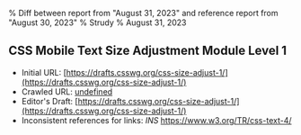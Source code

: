 % Diff between report from "August 31, 2023" and reference report from "August 30, 2023"
% Strudy
% August 31, 2023

## CSS Mobile Text Size Adjustment Module Level 1

- Initial URL: [https://drafts.csswg.org/css-size-adjust-1/](https://drafts.csswg.org/css-size-adjust-1/)
- Crawled URL: [undefined](undefined)
- Editor's Draft: [https://drafts.csswg.org/css-size-adjust-1/](https://drafts.csswg.org/css-size-adjust-1/)
- Inconsistent references for links: *INS* https://www.w3.org/TR/css-text-4/



